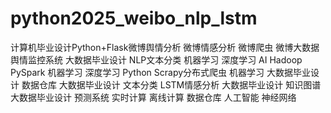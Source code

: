 # python2025_weibo_nlp_lstm
计算机毕业设计Python+Flask微博舆情分析 微博情感分析 微博爬虫 微博大数据 舆情监控系统 大数据毕业设计 NLP文本分类 机器学习 深度学习 AI Hadoop PySpark 机器学习 深度学习 Python Scrapy分布式爬虫 机器学习 大数据毕业设计 数据仓库 大数据毕业设计 文本分类 LSTM情感分析 大数据毕业设计 知识图谱 大数据毕业设计 预测系统 实时计算 离线计算 数据仓库 人工智能 神经网络
